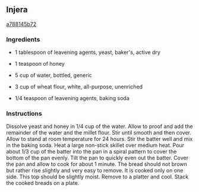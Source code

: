 ## Injera

[a788145b72](http://allrecipes.com/recipe/injera/)

### Ingredients

 - 1 tablespoon of leavening agents, yeast, baker's, active dry

 - 1 teaspoon of honey

 - 5 cup of water, bottled, generic

 - 3 cup of wheat flour, white, all-purpose, unenriched

 - 1/4 teaspoon of leavening agents, baking soda

### Instructions

Dissolve yeast and honey in 1/4 cup of the water. Allow to proof and add the remainder of the water and the millet flour. Stir until smooth and then cover. Allow to stand at room temperature for 24 hours. Stir the batter well and mix in the baking soda. Heat a large non-stick skillet over medium heat. Pour about 1/3 cup of the batter into the pan in a spiral pattern to cover the bottom of the pan evenly. Tilt the pan to quickly even out the batter. Cover the pan and allow to cook for about 1 minute. The bread should not brown but rather rise slightly and very easy to remove. It is cooked only on one side. This top should be slightly moist. Remove to a platter and cool. Stack the cooked breads on a plate.